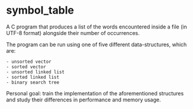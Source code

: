 # symbol_table

A C program that produces a list of the words encountered inside a file (in UTF-8 format) alongside their number of occurrences.

The program can be run using one of five different data-structures, which are:

    - unsorted vector
    - sorted vector
    - unsorted linked list
    - sorted linked list
    - binary search tree

Personal goal: train the implementation of the aforementioned structures and study their differences in performance and memory usage.

